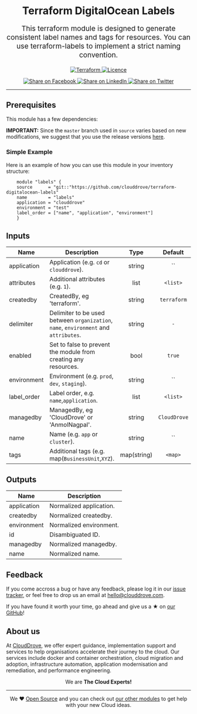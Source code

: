 <!-- This file was automatically generated by the `geine`. Make all changes to `README.yaml` and run `make readme` to rebuild this file. -->


<h1 align="center">
    Terraform DigitalOcean Labels
</h1>

<p align="center" style="font-size: 1.2rem;">
    This terraform module is designed to generate consistent label names and tags for resources. You can use terraform-labels to implement a strict naming convention.
     </p>

<p align="center">

<a href="https://www.terraform.io">
  <img src="https://img.shields.io/badge/Terraform-v0.12-green" alt="Terraform">
</a>
<a href="LICENSE.md">
  <img src="https://img.shields.io/badge/License-MIT-blue.svg" alt="Licence">
</a>


</p>
<p align="center">

<a href='https://facebook.com/sharer/sharer.php?u=https://github.com/clouddrove/terraform-digitalocean-labels'>
  <img title="Share on Facebook" src="https://user-images.githubusercontent.com/50652676/62817743-4f64cb80-bb59-11e9-90c7-b057252ded50.png" />
</a>
<a href='https://www.linkedin.com/shareArticle?mini=true&title=Terraform+DigitalOcean+Labels&url=https://github.com/clouddrove/terraform-digitalocean-labels'>
  <img title="Share on LinkedIn" src="https://user-images.githubusercontent.com/50652676/62817742-4e339e80-bb59-11e9-87b9-a1f68cae1049.png" />
</a>
<a href='https://twitter.com/intent/tweet/?text=Terraform+DigitalOcean+Labels&url=https://github.com/clouddrove/terraform-digitalocean-labels'>
  <img title="Share on Twitter" src="https://user-images.githubusercontent.com/50652676/62817740-4c69db00-bb59-11e9-8a79-3580fbbf6d5c.png" />
</a>

</p>
<hr>





## Prerequisites

This module has a few dependencies:








**IMPORTANT:** Since the `master` branch used in `source` varies based on new modifications, we suggest that you use the release versions [here](https://github.com/clouddrove/terraform-digitalocean-labels/releases).


### Simple Example
Here is an example of how you can use this module in your inventory structure:
```hcl
    module "labels" {
    source      = "git::"https://github.com/clouddrove/terraform-digitalocean-labels"
    name        = "labels"
    application = "clouddrove"
    environment = "test"
    label_order = ["name", "application", "environment"]
    }
```






## Inputs

| Name | Description | Type | Default | Required |
|------|-------------|:----:|:-----:|:-----:|
| application | Application (e.g. `cd` or `clouddrove`). | string | `` | no |
| attributes | Additional attributes (e.g. `1`). | list | `<list>` | no |
| createdby | CreatedBy, eg 'terraform'. | string | `terraform` | no |
| delimiter | Delimiter to be used between `organization`, `name`, `environment` and `attributes`. | string | `-` | no |
| enabled | Set to false to prevent the module from creating any resources. | bool | `true` | no |
| environment | Environment (e.g. `prod`, `dev`, `staging`). | string | `` | no |
| label_order | Label order, e.g. `name`,`application`. | list | `<list>` | no |
| managedby | ManagedBy, eg 'CloudDrove' or 'AnmolNagpal'. | string | `CloudDrove` | no |
| name | Name  (e.g. `app` or `cluster`). | string | `` | no |
| tags | Additional tags (e.g. map(`BusinessUnit`,`XYZ`). | map(string) | `<map>` | no |

## Outputs

| Name | Description |
|------|-------------|
| application | Normalized application. |
| createdby | Normalized createdby. |
| environment | Normalized environment. |
| id | Disambiguated ID. |
| managedby | Normalized managedby. |
| name | Normalized name. |






## Feedback
If you come accross a bug or have any feedback, please log it in our [issue tracker](https://github.com/clouddrove/terraform-digitalocean-labels/issues), or feel free to drop us an email at [hello@clouddrove.com](mailto:hello@clouddrove.com).

If you have found it worth your time, go ahead and give us a ★ on [our GitHub](https://github.com/clouddrove/terraform-digitalocean-labels)!

## About us

At [CloudDrove][website], we offer expert guidance, implementation support and services to help organisations accelerate their journey to the cloud. Our services include docker and container orchestration, cloud migration and adoption, infrastructure automation, application modernisation and remediation, and performance engineering.

<p align="center">We are <b> The Cloud Experts!</b></p>
<hr />
<p align="center">We ❤️  <a href="https://github.com/clouddrove">Open Source</a> and you can check out <a href="https://github.com/clouddrove">our other modules</a> to get help with your new Cloud ideas.</p>

  [website]: https://clouddrove.com
  [github]: https://github.com/clouddrove
  [linkedin]: https://cpco.io/linkedin
  [twitter]: https://twitter.com/clouddrove/
  [email]: https://clouddrove.com/contact-us.html
  [terraform_modules]: https://github.com/clouddrove?utf8=%E2%9C%93&q=terraform-&type=&language=